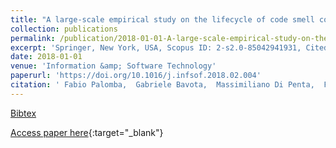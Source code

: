 ```yaml
---
title: "A large-scale empirical study on the lifecycle of code smell co-occurrences"
collection: publications
permalink: /publication/2018-01-01-A-large-scale-empirical-study-on-the-lifecycle-of-code-smell-co-occurrences
excerpt: 'Springer, New York, USA, Scopus ID: 2-s2.0-85042941931, Cited by: 13'
date: 2018-01-01
venue: 'Information &amp; Software Technology'
paperurl: 'https://doi.org/10.1016/j.infsof.2018.02.004'
citation: ' Fabio Palomba,  Gabriele Bavota,  Massimiliano Di Penta,  Fausto Fasano,  Rocco Oliveto,  Andrea De Lucia, &quot;A large-scale empirical study on the lifecycle of code smell co-occurrences.&quot; Information &amp;amp; Software Technology, 2018.'
---
```

[Bibtex](https://dblp.org/rec/bib/journals/infsof/PalombaBPFOL18)

[Access paper here](https://doi.org/10.1016/j.infsof.2018.02.004){:target="_blank"}
